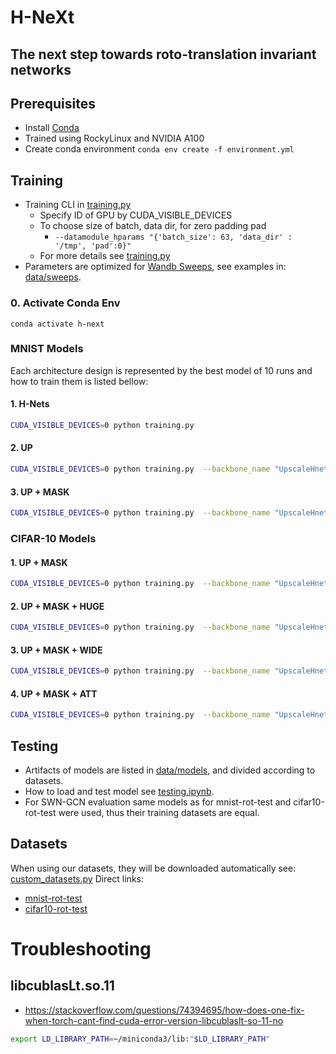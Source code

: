 # H-NeXt
## The next step towards roto-translation invariant networks
## Prerequisites
* Install [Conda](https://docs.conda.io/projects/conda/en/latest/user-guide/install/index.html)
* Trained using RockyLinux and NVIDIA A100
* Create conda environment 
``
conda env create -f environment.yml
``
## Training
* Training CLI in [training.py](./h-next/training.py)
  * Specify ID of GPU by CUDA_VISIBLE_DEVICES
  * To choose size of batch, data dir, for zero padding pad
    * `--datamodule_hparams "{'batch_size': 63, 'data_dir' : '/tmp', 'pad':0}"`
  * For more details see [training.py](./h-next/training.py) 
* Parameters are optimized for [Wandb Sweeps](https://wandb.ai/site/sweeps), see examples in: [data/sweeps](./data/sweeps). 
### 0. Activate Conda Env
``` 
conda activate h-next
```
### MNIST Models
Each architecture design is represented by the best model of 10 runs and how to train them is listed bellow:

#### 1. H-Nets
```bash
CUDA_VISIBLE_DEVICES=0 python training.py 
```
#### 2. **UP** 
```bash
CUDA_VISIBLE_DEVICES=0 python training.py  --backbone_name "UpscaleHnetBackbone"
```
#### 3. **UP + MASK**
```bash
CUDA_VISIBLE_DEVICES=0 python training.py  --backbone_name "UpscaleHnetBackbone" --backbone_hparams "{'circular_masking':True}"
```
### CIFAR-10 Models 
#### 1. **UP + MASK**
```bash
CUDA_VISIBLE_DEVICES=0 python training.py  --backbone_name "UpscaleHnetBackbone" --backbone_hparams "{'maximum_order': 1, 'circular_masking':True, 'in_channels':3}" --datamodule_name "cifar10-rot-test"
```
#### 2. **UP + MASK + HUGE**
```bash
CUDA_VISIBLE_DEVICES=0 python training.py  --backbone_name "UpscaleHnetBackbone" --backbone_hparams "{'maximum_order': 2, 'circular_masking':True, 'in_channels':3, 'nf1':32, 'nf2':64, 'nf3':128}" --datamodule_name "cifar10-rot-test"
```
#### 3. **UP + MASK + WIDE**
```bash
CUDA_VISIBLE_DEVICES=0 python training.py  --backbone_name "UpscaleHnetWideBackbone" --classnet_name "ZernikeProtypePooling" --datamodule_name "cifar10-rot-test"
```
#### 4. **UP + MASK + ATT**
```bash
CUDA_VISIBLE_DEVICES=0 python training.py  --backbone_name "UpscaleHnetWideBackbone" --backbone_hparams "{'model_str' : 'B-8-MP,B-16' }" --classnet_name "TransformerPooling" --datamodule_name "cifar10-rot-test"
```
## Testing
* Artifacts of models are listed in [data/models](./data/models), and divided according to datasets.
* How to load and test model see [testing.ipynb](./h-next/testing.ipynb).
* For SWN-GCN evaluation same models as for mnist-rot-test and cifar10-rot-test were used, thus their training datasets are equal. 

## Datasets
When using our datasets, they will be downloaded automatically see: [custom_datasets.py](./h-next/custom_datasets.py)
Direct links: 
* [mnist-rot-test](https://owncloud.cesnet.cz/index.php/s/q2BYzg8Uzcc8O4g/download)
* [cifar10-rot-test](https://owncloud.cesnet.cz/index.php/s/Denv319G7GwulEv/download) 

# Troubleshooting
## libcublasLt.so.11
* https://stackoverflow.com/questions/74394695/how-does-one-fix-when-torch-cant-find-cuda-error-version-libcublaslt-so-11-no
```bash
export LD_LIBRARY_PATH=~/miniconda3/lib:"$LD_LIBRARY_PATH"
```
